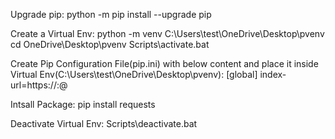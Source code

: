 Upgrade pip:
python -m pip install --upgrade pip

Create a Virtual Env:
python -m venv C:\Users\test\OneDrive\Desktop\pvenv
cd OneDrive\Desktop\pvenv
Scripts\activate.bat

Create Pip Configuration File(pip.ini) with below content and place it inside Virtual Env(C:\Users\test\OneDrive\Desktop\pvenv):
[global]
index-url=https://<user-name>:<token>@<package-repo-yrl>

Intsall Package:
pip install requests

Deactivate Virtual Env:
Scripts\deactivate.bat
